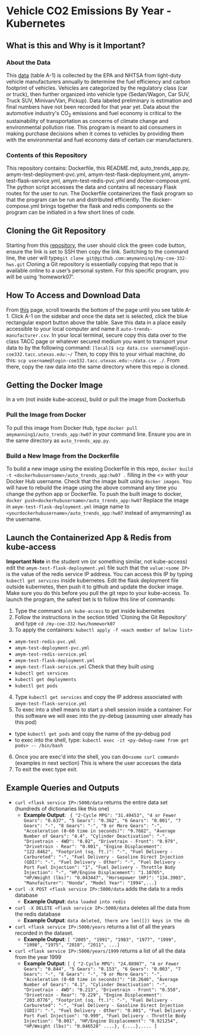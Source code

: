 # Vehicle CO2 Emissions By Year - Kubernetes

## What is this and Why is it Important?
### About the Data
This [data](https://www.epa.gov/automotive-trends/explore-automotive-trends-data#DetailedData) (table A-1) is collected by the EPA and NHTSA from light-duty vehicle manufacturers annually to determine the fuel efficiency and carbon footprint of vehicles. Vehicles are categorized by the regulatory class (car or truck), then further organized into vehicle type (Sedan/Wagon, Car SUV, Truck SUV, Minivan/Van, Pickup). Data labeled preliminary is estimation and final numbers have not been recorded for that year yet. Data about the automotive industry's CO<sub>2</sub> emissions and fuel economy is critical to the sustainability of transportation as concerns of climate change and environmental pollution rise. This program is meant to aid consumers in making purchase decisions when it comes to vehicles by providing them with the environmental and fuel economy data of certain car manufacturers. 
### Contents of this Repository
This repository contains: Dockerfile, this README.md, auto_trends_app.py, amym-test-deployment-pvc.yml, amym-test-flask-deployment.yml, amym-test-flask-service.yml, amym-test-redis-pvc.yml and docker-compose.yml. The python script accesses the data and contains all necessary Flask routes for the user to run. The Dockerfile containerizes the flask program so that the program can be run and distributed efficiently. The docker-compose.yml brings together the flask and redis components so the program can be initiated in a few short lines of code.  
## Cloning the Git Repository
Starting from this [repository](https://github.com/amymanning1/my-coe-332-hws), the user should click the green code button, ensure
the link is set to SSH then copy the link. Switching to the command line, the
user will type`git clone git@github.com:amymanning1/my-coe-332-hws.git`
Cloning a Git repository is essentially copying that repo that is available online to a user’s personal system. For this specific program, you will be using 'homework07'.
## How To Access and Download Data
From [this](https://www.epa.gov/automotive-trends/explore-automotive-trends-data#DetailedData) page, scroll towards the bottom of the page until you see table A-1. Click A-1 on the sidebar and once the data set is selected, click the blue rectangular export button above the table. Save this data in a place easily accessible to your local computer and name it `auto-trends-manufacturer.csv`. In your local terminal, secure copy this data over to the class TACC page or whatever secured medium you want to transport your data to by the following command: `[local]$ scp data.csv username@login-coe332.tacc.utexas.edu:~/`
Then, to copy this to your virtual machine, do this: `scp username@login-coe332.tacc.utexas.edu:~/data.csv ./`. From there, copy the raw data into the same directory where this repo is cloned.
## Getting the Docker Image
In a vm (not inside kube-access), build or pull the image from Dockerhub
### Pull the Image from Docker
To pull this image from Docker Hub, type `docker pull amymanning1/auto_trends_app:hw07` in your command line. Ensure you are in the same directory as `auto_trends_app.py`.
### Build a New Image from the Dockerfile
To build a new image using the existing Dockerfile in this repo, `docker build -t <dockerhubusername>/auto_trends_app:hw07 .` filling in the <> with your Docker Hub username. Check that the image built using `docker images`. You will have to rebuild the image using the above command any time you change the python app or Dockerfile. To push the built image to docker, `docker push<dockerhubusername>/auto_trends_app:hw07` Replace the image in `amym-test-flask-deployment.yml` image name to `<yourdockerhubusername>/auto_trends_app:hw07` instead of amymanning1 as the username.
## Launch the Containerized App & Redis from kube-access
**Important Note** in the student vm (or something similar, not kube-access) edit the `amym-test-flask-deployment.yml` file such that the `value:<some IP>` is the value of the redis service IP address. You can access this IP by typing `kubectl get services` inside kubernetes. Edit the flask deployment file outside kubernetes, then push it to github and update the docker image. Make sure you do this before you pull the git repo to your kube-access. 
To launch the program, the safest bet is to follow this line of commands:
1. Type the command `ssh kube-access` to get inside kubernetes
2. Follow the instructions in the section titled 'Cloning the Git Repository' and type `cd /my-coe-332-hws/homework07`
3. To apply the containers: `kubectl apply -f <each member of below list>`
- `amym-test-redis-pvc.yml`
- `amym-test-deployment-pvc.yml`
- `amym-test-redis-service.yml`
- `amym-test-flask-deployment.yml`
- `amym-test-flask-service.yml`
Check that they built using 
- `kubectl get services`
- `kubectl get deployments`
- `kubectl get pods`
4. Type `kubectl get services` and copy the IP address associated with `amym-test-flask-service.yml`
5. To exec into a shell means to start a shell session inside a container. For this software we will exec into the py-debug (assuming user already has this pod) 
- type `kubectl get pods` and copy the name of the py-debug pod
- to exec into the shell, type: `kubectl exec -it <py-debug-name from get pods> -- /bin/bash`
6. Once you are exec'd into the shell, you can do`<some curl command>` (examples in next section) This is where the user accesses the data
7. To exit the exec type exit. 
## Example Queries and Outputs
* `curl <flask service IP>:5000/data` returns the entire data set (hundreds of dictionaries like this one)
	- **Example Output**: ` {
    "2-Cycle MPG": "31.49453",
    "4 or Fewer Gears": "0.637",
    "5 Gears": "0.362",
    "6 Gears": "0.001",
    "7 Gears": "-",
    "8 Gears": "-",
    "9 or More Gears": "-",
    "Acceleration (0-60 time in seconds)": "9.7682",
    "Average Number of Gears": "4.4",
    "Cylinder Deactivation": "-",
    "Drivetrain - 4WD": "0.02",
    "Drivetrain - Front": "0.979",
    "Drivetrain - Rear": "0.001",
    "Engine Displacement": "122.8462",
    "Footprint (sq. ft.)": "-",
    "Fuel Delivery - Carbureted": "-",
    "Fuel Delivery - Gasoline Direct Injection (GDI)": "-",
    "Fuel Delivery - Other": "-",
    "Fuel Delivery - Port Fuel Injection": "1",
    "Fuel Delivery - Throttle Body Injection": "-",
    "HP/Engine Displacement": "1.10705",
    "HP/Weight (lbs)": "0.043447",
    "Horsepower (HP)": "134.3903",
    "Manufacturer": "Honda",
    "Model Year": "1994",...}`  
* `curl -X POST <flask service IP>:5000/data` adds the data to a redis database
	- **Example Output**: `data loaded into redis`
* `curl -X DELETE <flask service IP>:5000/data` deletes all the data from the redis database
	- **Example Output**: `data deleted, there are len([]) keys in the db`
* `curl <flask service IP>:5000/years` returns a list of all the years recorded in the dataset. 
	- **Example Output**: `[
  "2005",
  "1991",
  "1983",
  "1977",
  "1999",
  "1998",
  "1975",
  "2018",
  "2011", ...]`
* `curl <flask service IP>:5000/years/1999` returns a list of all the data from the year 1999
	- **Example Output**: `[
  {
    "2-Cycle MPG": "24.08907",
    "4 or Fewer Gears": "0.844",
    "5 Gears": "0.153",
    "6 Gears": "0.003",
    "7 Gears": "-",
    "8 Gears": "-",
    "9 or More Gears": "-",
    "Acceleration (0-60 time in seconds)": "10.2646",
    "Average Number of Gears": "4.1",
    "Cylinder Deactivation": "-",
    "Drivetrain - 4WD": "0.213",
    "Drivetrain - Front": "0.558",
    "Drivetrain - Rear": "0.229",
    "Engine Displacement": "203.0776",
    "Footprint (sq. ft.)": "-",
    "Fuel Delivery - Carbureted": "-",
    "Fuel Delivery - Gasoline Direct Injection (GDI)": "-",
    "Fuel Delivery - Other": "0.001",
    "Fuel Delivery - Port Fuel Injection": "0.999",
    "Fuel Delivery - Throttle Body Injection": "0.001",
    "HP/Engine Displacement": "0.921254",
    "HP/Weight (lbs)": "0.046528" ....}, {....},....
]`   
